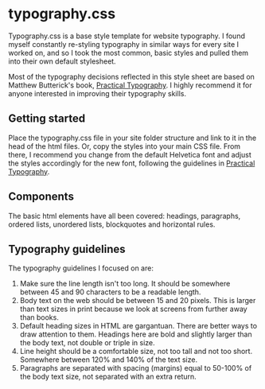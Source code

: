 # typography.css

Typography.css is a base style template for website typography. I found myself constantly re-styling typography in similar ways for every site I worked on, and so I took the most common, basic styles and pulled them into their own default stylesheet.

Most of the typography decisions reflected in this style sheet are based on Matthew Butterick's book, [Practical Typography](http://practicaltypography.com). I highly recommend it for anyone interested in improving their typography skills.

## Getting started

Place the typography.css file in your site folder structure and link to it in the head of the html files. Or, copy the styles into your main CSS file. From there, I recommend you change from the default Helvetica font and adjust the styles accordingly for the new font, following the guidelines in [Practical Typography](http://practicaltypography.com).

## Components

The basic html elements have all been covered: headings, paragraphs, ordered lists, unordered lists, blockquotes and horizontal rules.

## Typography guidelines

The typography guidelines I focused on are:

1. Make sure the line length isn't too long. It should be somewhere between 45 and 90 characters to be a readable length.
2. Body text on the web should be between 15 and 20 pixels. This is larger than text sizes in print because we look at screens from further away than books.
3. Default heading sizes in HTML are gargantuan. There are better ways to draw attention to them. Headings here are bold and slightly larger than the body text, not double or triple in size.
4. Line height should be a comfortable size, not too tall and not too short. Somewhere between 120% and 140% of the text size.
5. Paragraphs are separated with spacing (margins) equal to 50-100% of the body text size, not separated with an extra return.
